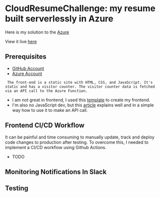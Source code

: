 # CloudResumeChallenge: my resume built serverlessly in Azure

Here is my solution to the [Azure](https://cloudresumechallenge.dev/docs/the-challenge/azure/)

View it live [here](https://resume.ugwulo.me)


## Prerequisites

- [GitHub Account](https://github.com/join)
- [Azure Account](https://portal.azure.com/)

` The front-end is a static site with HTML, CSS, and JavaScript. It's static and has a visitor counter. The visitor counter data is fetched via an API call to the Azure Function.`

- I am not great in frontend, I used this [template](https://www.styleshout.com/free-templates/ceevee/) to create my frontend. 
- I'm also no JavaScript dev, but this [article](https://www.digitalocean.com/community/tutorials/how-to-use-the-javascript-fetch-api-to-get-data) explains well and in a simple way how to use it to make an API call.


## Frontend CI/CD Workflow
It can be painful and time consuming to manually update, track and deploy code changes to production after testing.
To overcome this, I needed to implement a CI/CD workflow using Github Actions.

- TODO
## Monitoring Notifications In Slack
## Testing